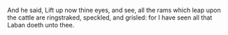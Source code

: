 And he said, Lift up now thine eyes, and see, all the rams which leap upon the cattle are ringstraked, speckled, and grisled: for I have seen all that Laban doeth unto thee.
